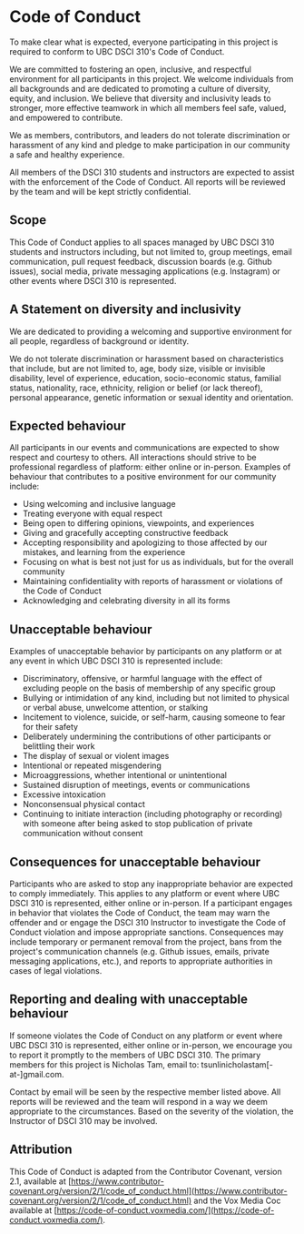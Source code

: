 # Code of Conduct

To make clear what is expected, everyone participating in this project is required to conform to UBC DSCI 310's Code of Conduct.

We are committed to fostering an open, inclusive, and respectful environment for all participants in this project. We welcome individuals from all backgrounds and are dedicated to promoting a culture of diversity, equity, and inclusion. We believe that diversity and inclusivity leads to stronger, more effective teamwork in which all members feel safe, valued, and empowered to contribute.

We as members, contributors, and leaders do not tolerate discrimination or harassment of any kind and pledge to make participation in our community a safe and healthy experience.

All members of the DSCI 310 students and instructors are expected to assist with the enforcement of the Code of Conduct. All reports will be reviewed by the team and will be kept strictly confidential.

## Scope

This Code of Conduct applies to all spaces managed by UBC DSCI 310 students and instructors including, but not limited to, group meetings, email communication, pull request feedback, discussion boards (e.g. Github issues), social media, private messaging applications (e.g. Instagram) or other events where DSCI 310 is represented.

## A Statement on diversity and inclusivity

We are dedicated to providing a welcoming and supportive environment for all people, regardless of background or identity.

We do not tolerate discrimination or harassment based on characteristics that include, but are not limited to, age, body size, visible or invisible disability, level of experience, education, socio-economic status, familial status, nationality, race, ethnicity, religion or belief (or lack thereof), personal appearance, genetic information or sexual identity and orientation.

## Expected behaviour

All participants in our events and communications are expected to show respect and courtesy to others. All interactions should strive to be professional regardless of platform: either online or in-person. Examples of behaviour that contributes to a positive environment for our community include:

- Using welcoming and inclusive language
- Treating everyone with equal respect
- Being open to differing opinions, viewpoints, and experiences
- Giving and gracefully accepting constructive feedback
- Accepting responsibility and apologizing to those affected by our mistakes, and learning from the experience
- Focusing on what is best not just for us as individuals, but for the overall community
- Maintaining confidentiality with reports of harassment or violations of the Code of Conduct
- Acknowledging and celebrating diversity in all its forms

## Unacceptable behaviour

Examples of unacceptable behavior by participants on any platform or at any event in which UBC DSCI 310 is represented include:

- Discriminatory, offensive, or harmful language with the effect of excluding people on the basis of membership of any specific group
- Bullying or intimidation of any kind, including but not limited to physical or verbal abuse, unwelcome attention, or stalking
- Incitement to violence, suicide, or self-harm, causing someone to fear for their safety
- Deliberately undermining the contributions of other participants or belittling their work
- The display of sexual or violent images
- Intentional or repeated misgendering
- Microaggressions, whether intentional or unintentional
- Sustained disruption of meetings, events or communications
- Excessive intoxication
- Nonconsensual physical contact
- Continuing to initiate interaction (including photography or recording) with someone after being asked to stop publication of private communication without consent

## Consequences for unacceptable behaviour

Participants who are asked to stop any inappropriate behavior are expected to comply immediately. This applies to any platform or event where UBC DSCI 310 is represented, either online or in-person. If a participant engages in behavior that violates the Code of Conduct, the team may warn the offender and or engage the DSCI 310 Instructor to investigate the Code of Conduct violation and impose appropriate sanctions. Consequences may include temporary or permanent removal from the project, bans from the project's communication channels (e.g. Github issues, emails, private messaging applications, etc.), and reports to appropriate authorities in cases of legal violations.

## Reporting and dealing with unacceptable behaviour

If someone violates the Code of Conduct on any platform or event where UBC DSCI 310 is represented, either online or in-person, we encourage you to report it promptly to the members of UBC DSCI 310. The primary members for this project is Nicholas Tam, email to: tsunlinicholastam[-at-]gmail.com.

Contact by email will be seen by the respective member listed above. All reports will be reviewed and the team will respond in a way we deem appropriate to the circumstances. Based on the severity of the violation, the Instructor of DSCI 310 may be involved.

## Attribution

This Code of Conduct is adapted from the Contributor Covenant, version 2.1, available at [https://www.contributor-covenant.org/version/2/1/code_of_conduct.html](https://www.contributor-covenant.org/version/2/1/code_of_conduct.html) and the Vox Media Coc available at [https://code-of-conduct.voxmedia.com/](https://code-of-conduct.voxmedia.com/).
